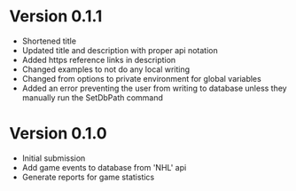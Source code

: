 # Version 0.1.1

* Shortened title 
* Updated title and description with proper api notation
* Added https reference links in description
* Changed examples to not do any local writing
* Changed from options to private environment for global variables
* Added an error preventing the user from writing to database unless they manually run the SetDbPath command

# Version 0.1.0

* Initial submission
* Add game events to database from 'NHL' api
* Generate reports for game statistics
